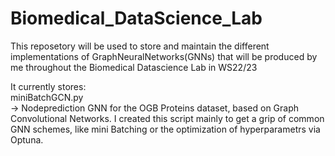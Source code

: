 # Biomedical_DataScience_Lab

This reposetory will be used to store and maintain the different implementations of GraphNeuralNetworks(GNNs) that will be produced by me throughout the Biomedical Datascience Lab in WS22/23

It currently stores: <br>
miniBatchGCN.py <br>-> Nodeprediction GNN for the OGB Proteins dataset, based on Graph Convolutional Networks. I created this script mainly to get a grip of common GNN schemes, like mini Batching or the optimization of hyperparametrs via Optuna.
